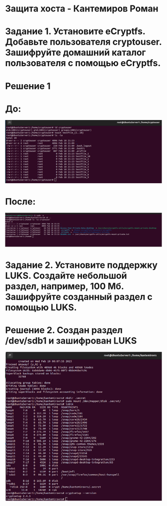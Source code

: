 # Защита хоста - Кантемиров Роман
# Задание 1. Установите eCryptfs. Добавьте пользователя cryptouser. Зашифруйте домашний каталог пользователя с помощью eCryptfs.
# Решение 1
# До:
![z11.png](https://github.com/kantemirovrs/ib2/blob/main/img/z11.png)
# После:
![z21.png](https://github.com/kantemirovrs/ib2/blob/main/img/z21.png)

# Задание 2. Установите поддержку LUKS. Создайте небольшой раздел, например, 100 Мб.  Зашифруйте созданный раздел с помощью LUKS.
# Решение 2. Создан раздел /dev/sdb1 и зашифрован LUKS
![z31.png](https://github.com/kantemirovrs/ib2/blob/main/img/z31.png)

